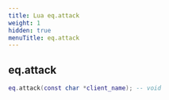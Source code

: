 ```yaml
---
title: Lua eq.attack
weight: 1
hidden: true
menuTitle: eq.attack
---
```

## eq.attack
```lua
eq.attack(const char *client_name); -- void
```